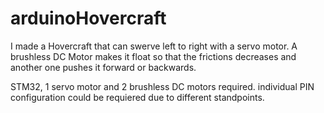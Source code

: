 # arduinoHovercraft
I made a Hovercraft that can swerve left to right with a servo motor. A brushless DC Motor makes it float so that the frictions decreases and another one pushes it forward or backwards.

STM32, 1 servo motor and 2 brushless DC motors required.
individual PIN configuration could be requiered due to different standpoints.
